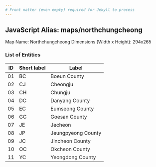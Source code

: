 ```yaml
---
# Front matter (even empty) required for Jekyll to process
---
```


## JavaScript Alias: maps/northchungcheong

Map Name: Northchungcheong
Dimensions (Width x Height): 294x265






### List of Entities

ID | Short label | Label
---|---|---|
01|BC|Boeun County
02|CJ|Cheongju
03|CH|Chungju
04|DC|Danyang County
05|EC|Eumseong County
06|GC|Goesan County
07|JE|Jecheon
08|JP|Jeungpyeong County
09|JC|Jincheon County
10|OC|Okcheon County
11|YC|Yeongdong County